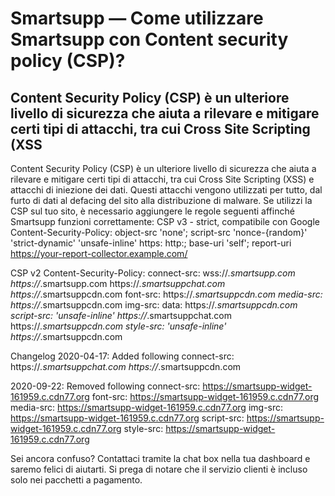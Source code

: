 # Smartsupp — Come utilizzare Smartsupp con Content security policy (CSP)?
## Content Security Policy (CSP) è un ulteriore livello di sicurezza che aiuta a rilevare e mitigare certi tipi di attacchi, tra cui Cross Site Scripting (XSS
Content Security Policy (CSP) è un ulteriore livello di sicurezza che aiuta a rilevare e mitigare certi tipi di attacchi, tra cui Cross Site Scripting (XSS) e attacchi di iniezione dei dati. Questi attacchi vengono utilizzati per tutto, dal furto di dati al defacing del sito alla distribuzione di malware.
Se utilizzi la CSP sul tuo sito, è necessario aggiungere le regole seguenti affinché Smartsupp funzioni correttamente: 
CSP v3 - strict, compatibile con Google
Content-Security-Policy:
object-src 'none';
script-src 'nonce-{random}' 'strict-dynamic' 'unsafe-inline' https: http:;
base-uri 'self';
report-uri https://your-report-collector.example.com/

CSP v2
Content-Security-Policy: 
    connect-src: 
        wss://*.smartsupp.com
        https://*.smartsupp.com 
        https://*.smartsuppchat.com
        https://*.smartsuppcdn.com
    font-src: 
        https://*.smartsuppcdn.com
    media-src: 
        https://*.smartsuppcdn.com
    img-src: 
        data: 
        https://*.smartsuppcdn.com
    script-src: 
        'unsafe-inline' 
        https://*.smartsuppchat.com 
        https://*.smartsuppcdn.com
    style-src: 
        'unsafe-inline' 
        https://*.smartsuppcdn.com

Changelog 2020-04-17: Added following 
connect-src:
    https://*.smartsuppchat.com
    https://*.smartsuppcdn.com

2020-09-22: Removed following 
   connect-src: 
        https://smartsupp-widget-161959.c.cdn77.org
    font-src: 
        https://smartsupp-widget-161959.c.cdn77.org
    media-src: 
        https://smartsupp-widget-161959.c.cdn77.org
    img-src: 
        https://smartsupp-widget-161959.c.cdn77.org
    script-src: 
        https://smartsupp-widget-161959.c.cdn77.org
    style-src:
        https://smartsupp-widget-161959.c.cdn77.org

Sei ancora confuso? Contattaci tramite la chat box nella tua dashboard e saremo felici di aiutarti. Si prega di notare che il servizio clienti è incluso solo nei pacchetti a pagamento.

